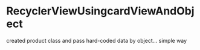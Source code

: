 # RecyclerViewUsingcardViewAndObject
created product class and pass hard-coded data by object... simple way
